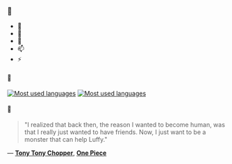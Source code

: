 ### 👋

- 🔭
- 🌱
- 💬
- 📫
- ⚡

#### 🧏

[![Most used languages](https://github-readme-stats-aynah.vercel.app/api/top-langs/?username=aynh&theme=solarized-dark&langs_count=6&layout=compact&hide_title=true)](https://github.com/anuraghazra/github-readme-stats#gh-dark-mode-only)
[![Most used languages](https://github-readme-stats-aynah.vercel.app/api/top-langs/?username=aynh&theme=solarized-light&langs_count=6&layout=compact&hide_title=true)](https://github.com/anuraghazra/github-readme-stats#gh-light-mode-only)

#### 💬

> "I realized that back then, the reason I wanted to become human, was that I really just wanted to have friends. Now, I just want to be a monster that can help Luffy."

&mdash; [**Tony Tony Chopper**](https://myanimelist.net/character.php?q=Tony%20Tony%20Chopper&cat=character), [**One Piece**](https://myanimelist.net/search/all?q=One%20Piece&cat=all)
